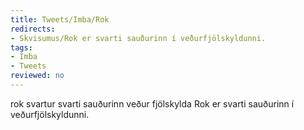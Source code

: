 ```yaml
---
title: Tweets/Imba/Rok
redirects:
- Skvisumus/Rok er svarti sauðurinn í veðurfjölskyldunni.
tags:
- Imba
- Tweets
reviewed: no
---
```

<vocabulary>
rok
svartur
svarti sauðurinn
veður
fjölskylda
</vocabulary>
<Tweet
data-translate="true"
audio="Rok.mp3"
id="783029128605802496"
date="1475523666000"
favorites=""
user_name="flaturpilsner"
handle="skvisumus"
user_picture="Tweet-skvisumus-14rupeh.png"
verified=""
>Rok er svarti sauðurinn í veðurfjölskyldunni.</Tweet>
